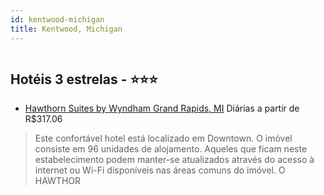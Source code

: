 ```yaml
---
id: kentwood-michigan
title: Kentwood, Michigan
---
```


<center><img src="http://photos.hotelbeds.com/giata/41/411743/411743a_hb_a_005.jpg" alt="" /></center>


## Hotéis 3 estrelas - ⭐️⭐️⭐️

-    [Hawthorn Suites by Wyndham Grand Rapids, MI](https://www.hurb.com/hoteis/kentwood/hawthorn-suites-by-wyndham-grand-rapids-mi-JNP-JP750752?cmp=18055) Diárias a partir de R$317.06
   > Este confortável hotel está localizado em Downtown. O imóvel consiste em 96 unidades de alojamento. Aqueles que ficam neste estabelecimento podem manter-se atualizados através do acesso à internet ou Wi-Fi disponíveis nas áreas comuns do imóvel. O HAWTHOR
